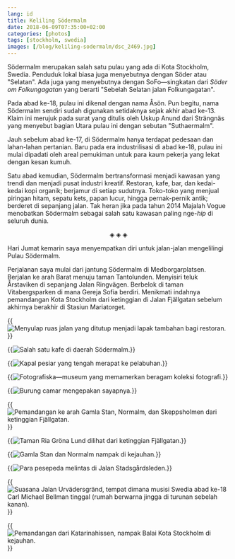 ```yaml
---
lang: id
title: Keliling Södermalm
date: 2018-06-09T07:35:00+02:00
categories: [photos]
tags: [stockholm, swedia]
images: [/blog/keliling-sodermalm/dsc_2469.jpg]
---
```

Södermalm merupakan salah satu pulau yang ada di Kota Stockholm, Swedia. Penduduk lokal biasa juga menyebutnya dengan Söder atau "Selatan". Ada juga yang menyebutnya dengan SoFo—singkatan dari *Söder om Folkungagatan* yang berarti "Sebelah Selatan jalan Folkungagatan".

Pada abad ke-18, pulau ini dikenal dengan nama Åsön. Pun begitu, nama Södermalm sendiri sudah digunakan setidaknya sejak akhir abad ke-13. Klaim ini merujuk pada surat yang ditulis oleh Uskup Anund dari Strängnäs yang menyebut bagian Utara pulau ini dengan sebutan "Suthaermalm".

Jauh sebelum abad ke-17, di Södermalm hanya terdapat pedesaan dan lahan-lahan pertanian. Baru pada era industrilisasi di abad ke-18, pulau ini mulai dipadati oleh areal pemukiman untuk para kaum pekerja yang lekat dengan kesan kumuh.

Satu abad kemudian, Södermalm bertransformasi menjadi kawasan yang trendi dan menjadi pusat industri kreatif. Restoran, kafe, bar, dan kedai-kedai kopi organik; berjamur di setiap sudutnya. Toko-toko yang menjual piringan hitam, sepatu kets, papan lucur, hingga pernak-pernik antik; berderet di sepanjang jalan. Tak heran jika pada tahun 2014 Majalah Vogue menobatkan Södermalm sebagai salah satu kawasan paling nge-*hip* di seluruh dunia.

<p align="center">◈ ◈ ◈</p>

Hari Jumat kemarin saya menyempatkan diri untuk jalan-jalan mengelilingi Pulau Södermalm.

Perjalanan saya mulai dari jantung Södermalm di Medborgarplatsen. Berjalan ke arah Barat menuju taman Tantolunden. Menyisiri teluk Årstaviken di sepanjang Jalan Ringvägen. Berbelok di taman Vitabergsparken di mana Gereja Sofia berdiri. Menikmati indahnya pemandangan Kota Stockholm dari ketinggian di Jalan Fjällgatan sebelum akhirnya berakhir di Stasiun Mariatorget.

{{<img alt="Menyulap ruas jalan yang ditutup menjadi lapak tambahan bagi restoran." src="dsc_2422.jpg">}}

{{<img alt="Salah satu kafe di daerah Södermalm." src="dsc_2424.jpg">}}

{{<img alt="Kapal pesiar yang tengah merapat ke pelabuhan." src="dsc_2435.jpg">}}

{{<img alt="Fotografiska—museum yang memamerkan beragam koleksi fotografi." src="dsc_2436.jpg">}}

{{<img alt="Burung camar mengepakan sayapnya." src="dsc_2437.jpg">}}

{{<img alt="Pemandangan ke arah Gamla Stan, Normalm, dan Skeppsholmen dari ketinggian Fjällgatan." src="dsc_2438.jpg">}}

{{<img alt="Taman Ria Gröna Lund dilihat dari ketinggian Fjällgatan." src="dsc_2453.jpg">}}

{{<img alt="Gamla Stan dan Normalm nampak di kejauhan." src="dsc_2458.jpg">}}

{{<img alt="Para pesepeda melintas di Jalan Stadsgårdsleden." src="dsc_2460.jpg">}}

{{<img alt="Suasana Jalan Urvädersgränd, tempat dimana musisi Swedia abad ke-18 Carl Michael Bellman tinggal (rumah berwarna jingga di turunan sebelah kanan)." src="dsc_2469.jpg">}}

{{<img alt="Pemandangan dari Katarinahissen, nampak Balai Kota Stockholm di kejauhan." src="dsc_2474.jpg">}}
